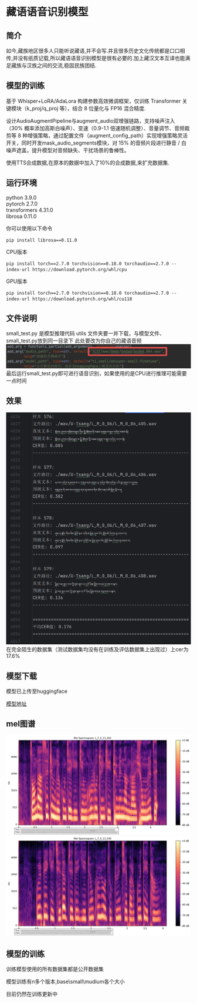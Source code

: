 # 藏语语音识别模型

## 简介
如今,藏族地区很多人只能听说藏语,并不会写.并且很多历史文化传统都是口口相传,并没有纸质记载,所以藏语语音识别模型是很有必要的.加上藏汉文本互译也能满足藏族与汉族之间的交流,稳固民族团结.

## 模型的训练
基于 Whisper+LoRA/AdaLora 构建参数高效微调框架，仅训练 Transformer 关键模块（k_proj/q_proj 等），结合 8 位量化与 FP16 混合精度.

设计AudioAugmentPipeline与augment_audio双增强链路，支持噪声注入（30% 概率添加高斯白噪声）、变速（0.9-1.1 倍速随机调整）、音量调节、音频裁剪等 8 种增强策略，通过配置文件（augment_config_path）实现增强策略灵活开关，同时开发mask_audio_segments模块，对 15% 的音频片段进行静音 / 白噪声遮盖，提升模型对音频缺失、干扰场景的鲁棒性。

使用TTS合成数据,在原本的数据中加入了10%的合成数据,来扩充数据集.

## 运行环境

python                  3.9.0  
pytorch                 2.7.0  
transformers            4.31.0  
librosa                 0.11.0  

你可以使用以下命令
```
pip install librosa==0.11.0
```

CPU版本
```
pip install torch==2.7.0 torchvision==0.18.0 torchaudio==2.7.0 --index-url https://download.pytorch.org/whl/cpu
```

GPU版本
```
pip install torch==2.7.0 torchvision==0.18.0 torchaudio==2.7.0 --index-url https://download.pytorch.org/whl/cu118
```

## 文件说明

small_test.py 是模型推理代码
utils 文件夹要一并下载，与模型文件、small_test.py放到同一目录下
此处要改为你自己的藏语音频
![](audio_file.png)
最后运行small_test.py即可进行语音识别，如果使用的是CPU进行推理可能需要一点时间

## 效果
![推理效果](cer.png)
在完全陌生的数据集（测试数据集均没有在训练及评估数据集上出现过）上cer为17.6%


## 模型下载
模型已上传至huggingface

[模型地址](https://huggingface.co/unwang/tibetan_ASR_small/tree/main)

## mel图谱
![实例1](L_F_0_13_002_mel.png)
![实例2](L_F_0_13_030_mel.png)

## 模型的训练
训练模型使用的所有数据集都是公开数据集

模型训练有n多个版本,base\small\mudium各个大小

目前仍然在训练更新中
